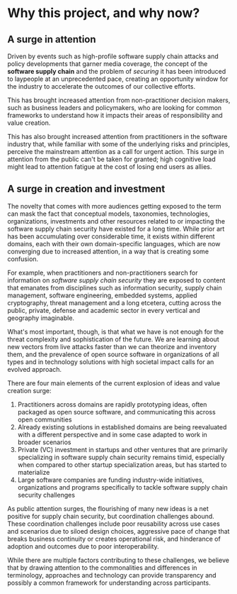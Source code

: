 # Why this project, and why now?

## A surge in attention

Driven by events such as high-profile software supply chain attacks and policy developments that garner media coverage, the concept of the **software supply chain** and the problem of _securing_ it has been introduced to laypeople at an unprecedented pace, creating an opportunity window for the industry to accelerate the outcomes of our collective efforts.

This has brought increased attention from non-practitioner decision makers, such as business leaders and policymakers, who are looking for common frameworks to understand how it impacts their areas of responsibility and value creation.

This has also brought increased attention from practitioners in the software industry that, while familiar with some of the underlying risks and principles, perceive the mainstream attention as a call for urgent action. This surge in attention from the public can't be taken for granted; high cognitive load might lead to attention fatigue at the cost of losing end users as allies.

## A surge in creation and investment

The novelty that comes with more audiences getting exposed to the term can mask the fact that conceptual models, taxonomies, technologies, organizations, investments and other resources related to or impacting the software supply chain security have existed for a long time. While prior art has been accumulating over considerable time, it exists within different domains, each with their own domain-specific languages, which are now converging due to increased attention, in a way that is creating some confusion.

For example, when practitioners and non-practitioners search for information on _software supply chain security_ they are exposed to content that emanates from disciplines such as information security, supply chain management, software engineering, embedded systems, applied cryptography, threat management and a long etcetera, cutting across the public, private, defense and academic sector in every vertical and geography imaginable.

What's most important, though, is that what we have is not enough for the threat complexity and sophistication of the future. We are learning about new vectors from live attacks faster than we can theorize and inventory them, and the prevalence of open source software in organizations of all types and in technology solutions with high societal impact calls for an evolved approach.

There are four main elements of the current explosion of ideas and value creation surge:

1. Practitioners across domains are rapidly prototyping ideas, often packaged as open source software, and communicating this across open communities
2. Already existing solutions in established domains are being reevaluated with a different perspective and in some case adapted to work in broader scenarios
3. Private (VC) investment in startups and other ventures that are primarily specializing in software supply chain security remains timid, especially when compared to other startup specialization areas, but has started to materialize
4. Large software companies are funding industry-wide initiatives, organizations and programs specifically to tackle software supply chain security challenges

As public attention surges, the flourishing of many new ideas is a net positive for supply chain security, but coordination challenges abound. These coordination challenges include poor reusability across use cases and scenarios due to siloed design choices, aggressive pace of change that breaks business continuity or creates operational risk, and hinderance of adoption and outcomes due to poor interoperability.

While there are multiple factors contributing to these challenges, we believe that by drawing attention to the commonalities and differences in terminology, approaches and technology can provide transparency and possibly a common framework for understanding across participants. 
